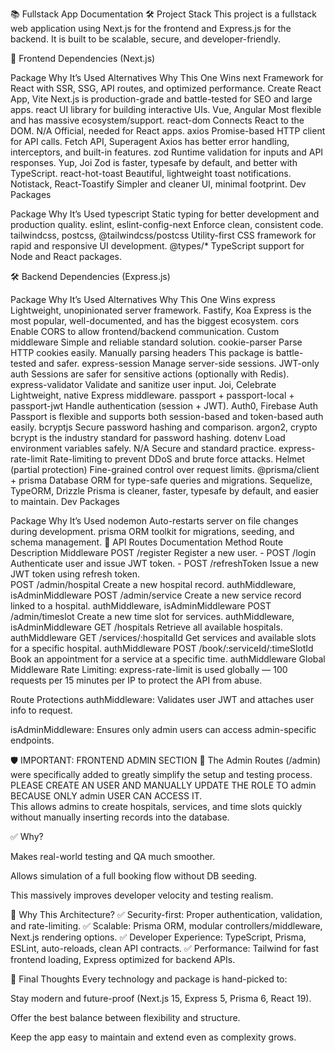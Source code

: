📚 Fullstack App Documentation
🛠️ Project Stack
This project is a fullstack web application using Next.js for the frontend and Express.js for the backend.
It is built to be scalable, secure, and developer-friendly.

🧩 Frontend Dependencies (Next.js)

Package	Why It’s Used	Alternatives	Why This One Wins
next	Framework for React with SSR, SSG, API routes, and optimized performance.	Create React App, Vite	Next.js is production-grade and battle-tested for SEO and large apps.
react	UI library for building interactive UIs.	Vue, Angular	Most flexible and has massive ecosystem/support.
react-dom	Connects React to the DOM.	N/A	Official, needed for React apps.
axios	Promise-based HTTP client for API calls.	Fetch API, Superagent	Axios has better error handling, interceptors, and built-in features.
zod	Runtime validation for inputs and API responses.	Yup, Joi	Zod is faster, typesafe by default, and better with TypeScript.
react-hot-toast	Beautiful, lightweight toast notifications.	Notistack, React-Toastify	Simpler and cleaner UI, minimal footprint.
Dev Packages

Package	Why It’s Used
typescript	Static typing for better development and production quality.
eslint, eslint-config-next	Enforce clean, consistent code.
tailwindcss, postcss, @tailwindcss/postcss	Utility-first CSS framework for rapid and responsive UI development.
@types/*	TypeScript support for Node and React packages.

🛠️ Backend Dependencies (Express.js)

Package	Why It’s Used	Alternatives	Why This One Wins
express	Lightweight, unopinionated server framework.	Fastify, Koa	Express is the most popular, well-documented, and has the biggest ecosystem.
cors	Enable CORS to allow frontend/backend communication.	Custom middleware	Simple and reliable standard solution.
cookie-parser	Parse HTTP cookies easily.	Manually parsing headers	This package is battle-tested and safer.
express-session	Manage server-side sessions.	JWT-only auth	Sessions are safer for sensitive actions (optionally with Redis).
express-validator	Validate and sanitize user input.	Joi, Celebrate	Lightweight, native Express middleware.
passport + passport-local + passport-jwt	Handle authentication (session + JWT).	Auth0, Firebase Auth	Passport is flexible and supports both session-based and token-based auth easily.
bcryptjs	Secure password hashing and comparison.	argon2, crypto	bcrypt is the industry standard for password hashing.
dotenv	Load environment variables safely.	N/A	Secure and standard practice.
express-rate-limit	Rate-limiting to prevent DDoS and brute force attacks.	Helmet (partial protection)	Fine-grained control over request limits.
@prisma/client + prisma	Database ORM for type-safe queries and migrations.	Sequelize, TypeORM, Drizzle	Prisma is cleaner, faster, typesafe by default, and easier to maintain.
Dev Packages

Package	Why It’s Used
nodemon	Auto-restarts server on file changes during development.
prisma	ORM toolkit for migrations, seeding, and schema management.
🚦 API Routes Documentation
Method	Route	Description	Middleware
POST	/register	Register a new user.	-
POST	/login	Authenticate user and issue JWT token.	-
POST	/refreshToken	Issue a new JWT token using refresh token.	
POST	/admin/hospital	Create a new hospital record.	authMiddleware, isAdminMiddleware
POST	/admin/service	Create a new service record linked to a hospital.	authMiddleware, isAdminMiddleware
POST	/admin/timeslot	Create a new time slot for services.	authMiddleware, isAdminMiddleware
GET	/hospitals	Retrieve all available hospitals.	authMiddleware
GET	/services/:hospitalId	Get services and available slots for a specific hospital.	authMiddleware
POST	/book/:serviceId/:timeSlotId	Book an appointment for a service at a specific time.	authMiddleware
Global Middleware
Rate Limiting:
express-rate-limit is used globally — 100 requests per 15 minutes per IP to protect the API from abuse.

Route Protections
authMiddleware: Validates user JWT and attaches user info to request.

isAdminMiddleware: Ensures only admin users can access admin-specific endpoints.

🛡️ IMPORTANT: FRONTEND ADMIN SECTION
  🚨 The Admin Routes (/admin) were specifically added to greatly simplify the setup and testing process. PLEASE CREATE AN USER AND MANUALLY UPDATE THE ROLE TO admin   BECAUSE ONLY admin USER CAN   ACCESS IT.  
This allows admins to create hospitals, services, and time slots quickly without manually inserting records into the database.

✅ Why?

Makes real-world testing and QA much smoother.

Allows simulation of a full booking flow without DB seeding.

This massively improves developer velocity and testing realism.

🧠 Why This Architecture?
✅ Security-first: Proper authentication, validation, and rate-limiting.
✅ Scalable: Prisma ORM, modular controllers/middleware, Next.js rendering options.
✅ Developer Experience: TypeScript, Prisma, ESLint, auto-reloads, clean API contracts.
✅ Performance: Tailwind for fast frontend loading, Express optimized for backend APIs.

🚀 Final Thoughts
Every technology and package is hand-picked to:

Stay modern and future-proof (Next.js 15, Express 5, Prisma 6, React 19).

Offer the best balance between flexibility and structure.

Keep the app easy to maintain and extend even as complexity grows.
